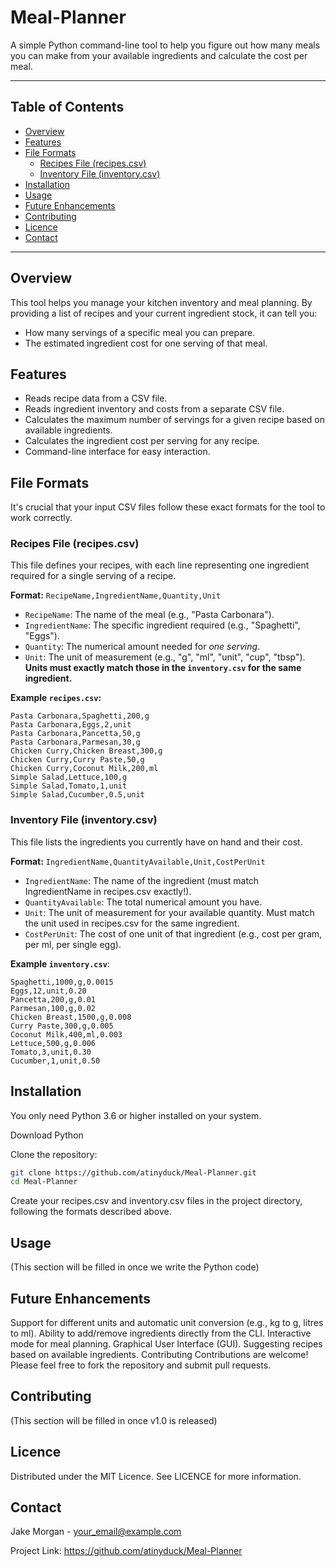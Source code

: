 # Meal-Planner

A simple Python command-line tool to help you figure out how many meals you can make from your available ingredients and calculate the cost per meal.

---

## Table of Contents

* [Overview](#overview)
* [Features](#features)
* [File Formats](#file-formats)
    * [Recipes File (recipes.csv)](#recipes-file-recipescsv)
    * [Inventory File (inventory.csv)](#inventory-file-inventorycsv)
* [Installation](#installation)
* [Usage](#usage)
* [Future Enhancements](#future-enhancements)
* [Contributing](#contributing)
* [Licence](#licence)
* [Contact](#contact)

---

## Overview

This tool helps you manage your kitchen inventory and meal planning. By providing a list of recipes and your current ingredient stock, it can tell you:
* How many servings of a specific meal you can prepare.
* The estimated ingredient cost for one serving of that meal.

## Features

* Reads recipe data from a CSV file.
* Reads ingredient inventory and costs from a separate CSV file.
* Calculates the maximum number of servings for a given recipe based on available ingredients.
* Calculates the ingredient cost per serving for any recipe.
* Command-line interface for easy interaction.

## File Formats

It's crucial that your input CSV files follow these exact formats for the tool to work correctly.

### Recipes File (recipes.csv)

This file defines your recipes, with each line representing one ingredient required for a single serving of a recipe.

**Format:** `RecipeName,IngredientName,Quantity,Unit`

* `RecipeName`: The name of the meal (e.g., "Pasta Carbonara").
* `IngredientName`: The specific ingredient required (e.g., "Spaghetti", "Eggs").
* `Quantity`: The numerical amount needed for *one serving*.
* `Unit`: The unit of measurement (e.g., "g", "ml", "unit", "cup", "tbsp"). **Units must exactly match those in the `inventory.csv` for the same ingredient.**

**Example `recipes.csv`:**
```csv
Pasta Carbonara,Spaghetti,200,g
Pasta Carbonara,Eggs,2,unit
Pasta Carbonara,Pancetta,50,g
Pasta Carbonara,Parmesan,30,g
Chicken Curry,Chicken Breast,300,g
Chicken Curry,Curry Paste,50,g
Chicken Curry,Coconut Milk,200,ml
Simple Salad,Lettuce,100,g
Simple Salad,Tomato,1,unit
Simple Salad,Cucumber,0.5,unit
```

### Inventory File (inventory.csv)

This file lists the ingredients you currently have on hand and their cost.

**Format:** `IngredientName,QuantityAvailable,Unit,CostPerUnit`

* `IngredientName`: The name of the ingredient (must match IngredientName in recipes.csv exactly!).
* `QuantityAvailable`: The total numerical amount you have.
* `Unit`: The unit of measurement for your available quantity. Must match the unit used in recipes.csv for the same ingredient.
* `CostPerUnit`: The cost of one unit of that ingredient (e.g., cost per gram, per ml, per single egg).


**Example `inventory.csv`**:
```csv
Spaghetti,1000,g,0.0015
Eggs,12,unit,0.20
Pancetta,200,g,0.01
Parmesan,100,g,0.02
Chicken Breast,1500,g,0.008
Curry Paste,300,g,0.005
Coconut Milk,400,ml,0.003
Lettuce,500,g,0.006
Tomato,3,unit,0.30
Cucumber,1,unit,0.50
```

## Installation

You only need Python 3.6 or higher installed on your system.

Download Python
<!-- end list -->

Clone the repository:

```bash
git clone https://github.com/atinyduck/Meal-Planner.git
cd Meal-Planner
```

Create your recipes.csv and inventory.csv files in the project directory, following the formats described above.

## Usage
(This section will be filled in once we write the Python code)

## Future Enhancements

Support for different units and automatic unit conversion (e.g., kg to g, litres to ml).
Ability to add/remove ingredients directly from the CLI.
Interactive mode for meal planning.
Graphical User Interface (GUI).
Suggesting recipes based on available ingredients.
Contributing
Contributions are welcome! Please feel free to fork the repository and submit pull requests.

## Contributing
(This section will be filled in once v1.0 is released)

## Licence

Distributed under the MIT Licence. See LICENCE for more information.

## Contact

Jake Morgan - your_email@example.com

Project Link: https://github.com/atinyduck/Meal-Planner
